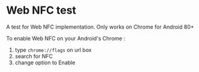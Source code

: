 # Web NFC test
A test for Web NFC implementation. 
Only works on Chrome for Android 80+

To enable Web NFC on your Android's Chrome :
1. type `chrome://flags` on url box
2. search for NFC
3. change option to Enable

